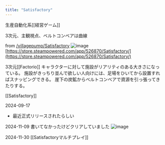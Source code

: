 ```yaml
---
title: "Satisfactory"
---
```


生産自動化系[[経営ゲーム]]

3次元、主観視点、ベルトコンベアは曲線

from [/villagepump/Satisfactory](https://scrapbox.io/villagepump/Satisfactory)
![image](https://gyazo.com/f0dd4191fb622e62ddeac76c19295f89/thumb/1000)
[https://store.steampowered.com/app/526870/Satisfactory/](https://store.steampowered.com/app/526870/Satisfactory/)

3次元[[Factorio]]
キャラクターに対して施設がリアリティのある大きさになっている。
施設がきっちり並んで欲しい人向けには、足場をひいてから設置すればスナッピングできる。
崖下の炭鉱からベルトコンベアで資源を引っ張ってきたりする。

[[Satisfactory]]

2024-09-17
- 最近正式リリースされたらしい

2024-11-09
書いてなかったけどクリアしていました
![image](https://gyazo.com/90f75e4c5b8f097f3d047b7e348c873b/thumb/1000)

2024-11-30
[[Satisfactoryマルチプレイ]]
